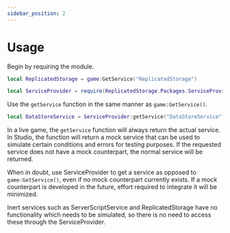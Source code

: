 ```yaml
---
sidebar_position: 2
---
```


# Usage

Begin by requiring the module.

```lua
local ReplicatedStorage = game:GetService("ReplicatedStorage")

local ServiceProvider = require(ReplicatedStorage.Packages.ServiceProvider)
```

Use the `getService` function in the same manner as `game:GetService()`.

```lua
local DataStoreService = ServiceProvider:getService("DataStoreService")
```

In a live game, the `getService` function will always return the actual service. In Studio, the function will return a mock service that can be used to simulate certain conditions and errors for testing purposes. If the requested service does not have a mock counterpart, the normal service will be returned.

When in doubt, use ServiceProvider to get a service as opposed to `game:GetService()`, even if no mock counterpart currently exists. If a mock counterpart is developed in the future, effort required to integrate it will be minimized.

Inert services such as ServerScriptService and ReplicatedStorage have no functionality which needs to be simulated, so there is no need to access these through the ServiceProvider.
